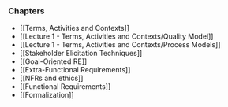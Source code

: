 
### Chapters 

- [[Terms, Activities and Contexts]]
- [[Lecture 1 - Terms, Activities and Contexts/Quality Model]]
- [[Lecture 1 - Terms, Activities and Contexts/Process Models]]
- [[Stakeholder Elicitation Techniques]]
- [[Goal-Oriented RE]] 
- [[Extra-Functional Requirements]] 
- [[NFRs and ethics]]
- [[Functional Requirements]]
- [[Formalization]] 
